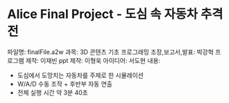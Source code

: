 # Alice Final Project - 도심 속 자동차 추격전

파일명: finalFile.a2w
과목: 3D 콘텐츠 기초 프로그래밍
조장,보고서,발표: 박강혁
프로그램 제작: 이재빈
ppt 제작: 이형욱
아이디어: 서도현
내용:
  - 도심에서 도망치는 자동차를 주제로 한 시뮬레이션
  - W/A/D 수동 조작 + 후반부 자동 연출
  - 전체 실행 시간 약 3분 40초
